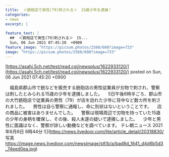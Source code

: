 ```yaml
---
title:  ＜銃砲店で男性(79)刺される＞　15歳少年を逮捕！  
categories:
- news
excerpt: |
  
feature_text: |
  ##  ＜銃砲店で男性(79)刺される＞　15...
  Sun, 06 Jun 2021 07:45:20  +0900
feature_image: "https://picsum.photos/2560/600?image=733"
image: "https://picsum.photos/2560/600?image=733"
---
```


[https://asahi.5ch.net/test/read.cgi/newsplus/1622933120/](https://asahi.5ch.net/test/read.cgi/newsplus/1622933120/)
posted on Sun, 06 Jun 2021 07:45:20  +0900

<!--more-->

　福島県郡山市で銃などを販売する銃砲店の男性従業員が刃物で刺され、警察は刺したとみられる15歳の少年を逮捕しました。 　5日午後6時半ごろ、郡山市の大竹銃砲店で従業員の男性（79）が店を訪れた少年に背中など数カ所を刺されました。 　男性は自ら警察に通報し、命に別状はないということです。 　店の商品に被害はありませんでした。 　警察は現場周辺で刃物を持っていた15歳の少年の身柄を確保し、その後、殺人未遂の疑いで逮捕しました。 　少年と男性に面識はなく、警察が詳しい動機などを調べています。 テレ朝ニュース 2021年6月6日 6時44分 ![](https://news.livedoor.com/lite/article_detail/20318830/ 写真 https://image.news.livedoor.com/newsimage/stf/b/a/bad8d_1641_d4d6b5d3_74eed0ea.jpg)
